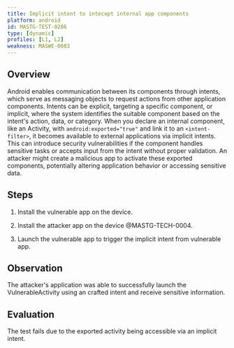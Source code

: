 ```yaml
---
title: Implicit intent to intecept internal app components
platform: android
id: MASTG-TEST-0286
type: [dynamic]
profiles: [L1, L2]
weakness: MASWE-0083
---
```


## Overview

Android enables communication between its components through intents, which serve as messaging objects to request actions from other application components. Intents can be explicit, targeting a specific component, or implicit, where the system identifies the suitable component based on the intent's action, data, or category. When you declare an internal component, like an Activity, with `android:exported="true"` and link it to an `<intent-filter>`, it becomes available to external applications via implicit intents. This can introduce security vulnerabilities if the component handles sensitive tasks or accepts input from the intent without proper validation. An attacker might create a malicious app to activate these exported components, potentially altering application behavior or accessing sensitive data.

## Steps

1. Install the vulnerable app on the device.

2. Install the attacker app on the device @MASTG-TECH-0004.

3. Launch the vulnerable app to trigger the implicit intent from vulnerable app.

## Observation

The attacker's application was able to successfully launch the VulnerableActivity using an crafted intent and receive sensitive information.

## Evaluation

The test fails due to the exported activity being accessible via an implicit intent.

